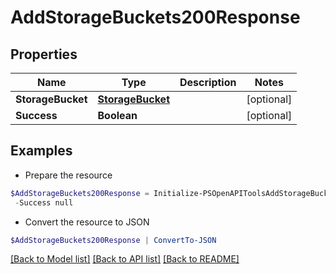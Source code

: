 # AddStorageBuckets200Response
## Properties

Name | Type | Description | Notes
------------ | ------------- | ------------- | -------------
**StorageBucket** | [**StorageBucket**](StorageBucket.md) |  | [optional] 
**Success** | **Boolean** |  | [optional] 

## Examples

- Prepare the resource
```powershell
$AddStorageBuckets200Response = Initialize-PSOpenAPIToolsAddStorageBuckets200Response  -StorageBucket null `
 -Success null
```

- Convert the resource to JSON
```powershell
$AddStorageBuckets200Response | ConvertTo-JSON
```

[[Back to Model list]](../README.md#documentation-for-models) [[Back to API list]](../README.md#documentation-for-api-endpoints) [[Back to README]](../README.md)

